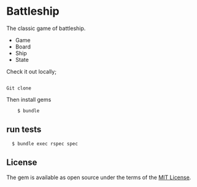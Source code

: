# Battleship

The classic game of battleship.

- Game
- Board
- Ship
- State

Check it out locally;

```

Git clone

```

Then install gems

```
    $ bundle
```

## run tests

```
  $ bundle exec rspec spec
```

## License

The gem is available as open source under the terms of the [MIT License](https://opensource.org/licenses/MIT).
